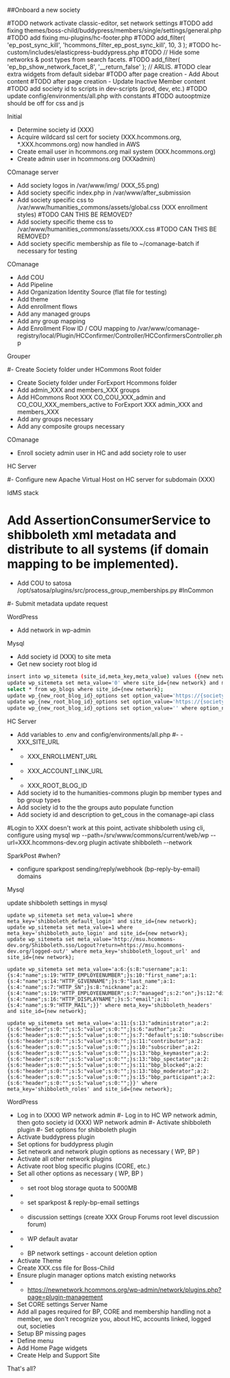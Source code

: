 ##Onboard a new society

#TODO network activate classic-editor, set network settings
#TODO add fixing themes/boss-child/buddypress/members/single/settings/general.php
#TODO add fixing mu-plugins/hc-footer.php
#TODO add_filter( 'ep_post_sync_kill', 'hcommons_filter_ep_post_sync_kill', 10, 3 );
#TODO hc-custom/includes/elasticpress-buddypress.php
#TODO // Hide some networks & post types from search facets.
#TODO add_filter( 'ep_bp_show_network_facet_8', '__return_false' ); // ARLIS.
#TODO clear extra widgets from default sidebar
#TODO after page creation - Add About content
#TODO after page creation - Update Inactive Member content
#TODO add society id to scripts in dev-scripts (prod, dev, etc.)
#TODO update config/environments/all.php with constants
#TODO autooptmize should be off for css and js

Initial

- Determine society id (XXX)
- Acquire wildcard ssl cert for society (XXX.hcommons.org, \*.XXX.hcommons.org) now handled in AWS
- Create email user in hcommons.org mail system (XXX.hcommons.org)
- Create admin user in hcommons.org (XXXadmin)

COmanage server

- Add society logos in /var/www/img/ (XXX_55.png)
- Add society specific index.php in /var/www/after_submission
- Add society specific css to /var/www/humanities_commons/assets/global.css (XXX enrollment styles) #TODO CAN THIS BE REMOVED?
- Add society specific theme css to /var/www/humanities_commons/assets/XXX.css #TODO CAN THIS BE REMOVED?
- Add society specific membership as file to ~/comanage-batch if necessary for testing

COmanage

- Add COU
- Add Pipeline
- Add Organization Identity Source (flat file for testing)
- Add theme
- Add enrollment flows
- Add any managed groups
- Add any group mapping
- Add Enrollment Flow ID / COU mapping to /var/www/comanage-registry/local/Plugin/HCConfirmer/Controller/HCConfirmersController.php

Grouper

#- Create Society folder under HCommons Root folder
- Create Society folder under ForExport Hcommons folder
- Add admin_XXX and members_XXX groups
- Add HCommons Root XXX CO_COU_XXX_admin and CO_COU_XXX_members_active to ForExport XXX admin_XXX and members_XXX
- Add any groups necessary
- Add any composite groups necessary

COmanage

- Enroll society admin user in HC and add society role to user

HC Server

#- Configure new Apache Virtual Host on HC server for subdomain (XXX)

IdMS stack

# Add AssertionConsumerService to shibboleth xml metadata and distribute to all systems (if domain mapping to be implemented).
- Add COU to satosa /opt/satosa/plugins/src/process_group_memberships.py 
#InCommon

#- Submit metadata update request

WordPress

- Add network in wp-admin

Mysql

- Add society id (XXX) to site meta
- Get new society root blog id
```sh
insert into wp_sitemeta (site_id,meta_key,meta_value) values ({new network}, 'society_id', '{society}');
update wp_sitemeta set meta_value='0' where site_id={new network} and meta_key='ms_files_rewriting';
select * from wp_blogs where site_id={new network};
update wp_{new_root_blog_id}_options set option_value='https://{society}.hcommons.org' where option_name='home';
update wp_{new_root_blog_id}_options set option_value='https://{society}.hcommons.org' where option_name='siteurl';
update wp_{new_root_blog_id}_options set option_value='' where option_name='upload_path';
```

HC Server

- Add variables to .env and config/environments/all.php
#- - XXX_SITE_URL
- - XXX_ENROLLMENT_URL
- - XXX_ACCOUNT_LINK_URL
- - XXX_ROOT_BLOG_ID
- Add society id to the humanities-commons plugin bp member types and bp group types
- Add society id to the the groups auto populate function
- Add society id and description to get_cous in the comanage-api class

#Login to XXX doesn't work at this point, activate shibboleth using cli, configure using mysql
wp --path=/srv/www/commons/current/web/wp --url=XXX.hcommons-dev.org plugin activate shibboleth --network

SparkPost
#when?
- configure sparkpost sending/reply/webhook (bp-reply-by-email) domains

Mysql

update shibboleth settings in mysql
```
update wp_sitemeta set meta_value=1 where meta_key='shibboleth_default_login' and site_id={new network};
update wp_sitemeta set meta_value=1 where meta_key='shibboleth_auto_login' and site_id={new network};
update wp_sitemeta set meta_value='http://msu.hcommons-dev.org/Shibboleth.sso/Logout?return=https://msu.hcommons-dev.org/logged-out/' where meta_key='shibboleth_logout_url' and site_id={new network};

update wp_sitemeta set meta_value='a:6:{s:8:"username";a:1:{s:4:"name";s:19:"HTTP_EMPLOYEENUMBER";}s:10:"first_name";a:1:{s:4:"name";s:14:"HTTP_GIVENNAME";}s:9:"last_name";a:1:{s:4:"name";s:7:"HTTP_SN";}s:8:"nickname";a:2:{s:4:"name";s:19:"HTTP_EMPLOYEENUMBER";s:7:"managed";s:2:"on";}s:12:"display_name";a:1:{s:4:"name";s:16:"HTTP_DISPLAYNAME";}s:5:"email";a:1:{s:4:"name";s:9:"HTTP_MAIL";}}' where meta_key='shibboleth_headers' and site_id={new network};

update wp_sitemeta set meta_value='a:11:{s:13:"administrator";a:2:{s:6:"header";s:0:"";s:5:"value";s:0:"";}s:6:"author";a:2:{s:6:"header";s:0:"";s:5:"value";s:0:"";}s:7:"default";s:10:"subscriber";s:6:"editor";a:2:{s:6:"header";s:0:"";s:5:"value";s:0:"";}s:11:"contributor";a:2:{s:6:"header";s:0:"";s:5:"value";s:0:"";}s:10:"subscriber";a:2:{s:6:"header";s:0:"";s:5:"value";s:0:"";}s:13:"bbp_keymaster";a:2:{s:6:"header";s:0:"";s:5:"value";s:0:"";}s:13:"bbp_spectator";a:2:{s:6:"header";s:0:"";s:5:"value";s:0:"";}s:11:"bbp_blocked";a:2:{s:6:"header";s:0:"";s:5:"value";s:0:"";}s:13:"bbp_moderator";a:2:{s:6:"header";s:0:"";s:5:"value";s:0:"";}s:15:"bbp_participant";a:2:{s:6:"header";s:0:"";s:5:"value";s:0:"";}}' where meta_key='shibboleth_roles' and site_id={new network};
```

WordPress

- Log in to (XXX) WP network admin
#- Log in to HC WP network admin, then goto society id (XXX) WP network admin
#- Activate shibboleth plugin
#- Set options for shibboleth plugin
- Activate buddypress plugin
- Set options for buddypress plugin
- Set network and network plugin options as necessary ( WP, BP )
- Activate all other network plugins
- Activate root blog specific plugins (CORE, etc.)
- Set all other options as necessary ( WP, BP )
- - set root blog storage quota to 5000MB
- - set sparkpost & reply-bp-email settings
- - discussion settings (create XXX Group Forums root level discussion forum)
- - WP default avatar
- - BP network settings - account deletion option
- Activate Theme
- Create XXX.css file for Boss-Child
- Ensure plugin manager options match existing networks
- - https://newnetwork.hcommons.org/wp-admin/network/plugins.php?page=plugin-management
- Set CORE settings Server Name
- Add all pages required for BP, CORE and membership handling not a member, we don't recognize you, about HC, accounts linked, logged out, societies
- Setup BP missing pages
- Define menu
- Add Home Page widgets
- Create Help and Support Site

That's all?

